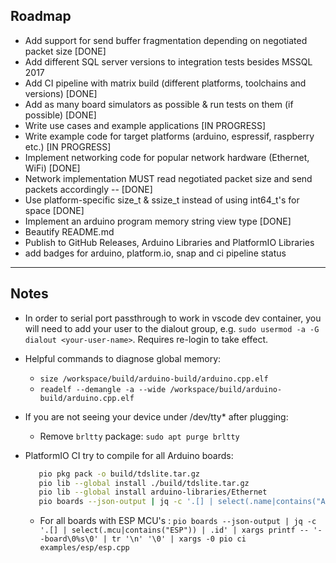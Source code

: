 ## Roadmap

- Add support for send buffer fragmentation depending on negotiated packet size [DONE]
- Add different SQL server versions to integration tests besides MSSQL 2017
- Add CI pipeline with matrix build (different platforms, toolchains and  versions) [DONE]
- Add as many board simulators as possible & run tests on them (if possible) [DONE]
- Write use cases and example applications [IN PROGRESS]
- Write example code for target platforms (arduino, espressif, raspberry etc.) [IN PROGRESS]
- Implement networking code for popular network hardware (Ethernet, WiFi) [DONE]
- Network implementation MUST read negotiated packet size and send packets accordingly -- [DONE]
- Use platform-specific size_t & ssize_t instead of using int64_t's for space [DONE]
- Implement an arduino program memory string view type [DONE]
- Beautify README.md
- Publish to GitHub Releases, Arduino Libraries and PlatformIO Libraries
- add badges for arduino, platform.io, snap and ci pipeline status

----

## Notes

- In order to serial port passthrough to work in vscode dev container, you will need to add your user to the dialout group, e.g. `sudo usermod -a -G dialout <your-user-name>`. Requires re-login to take effect.
- Helpful commands to diagnose global memory:
  - `size /workspace/build/arduino-build/arduino.cpp.elf`
  - `readelf --demangle -a --wide /workspace/build/arduino-build/arduino.cpp.elf`
- If you are not seeing your device under /dev/tty* after plugging:
  - Remove `brltty` package: `sudo apt purge brltty`
- PlatformIO CI try to compile for all Arduino boards:

  ```bash
     pio pkg pack -o build/tdslite.tar.gz
     pio lib --global install ./build/tdslite.tar.gz
     pio lib --global install arduino-libraries/Ethernet
     pio boards --json-output | jq -c '.[] | select(.name|contains("Arduino")) | .id' | xargs printf -- '--board\0%s\0' | tr '\n' '\0' | xargs -0 pio ci examples/arduino/arduino.cpp
  ```

  - For all boards with ESP MCU's : `pio boards --json-output | jq -c '.[] | select(.mcu|contains("ESP")) | .id' | xargs printf -- '--board\0%s\0' | tr '\n' '\0' | xargs -0 pio ci examples/esp/esp.cpp`
